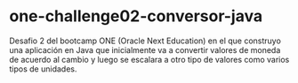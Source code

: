 # one-challenge02-conversor-java
Desafio 2 del bootcamp ONE (Oracle Next Education) en el que construyo una aplicación en Java que inicialmente va a convertir valores de moneda de acuerdo al cambio y luego se escalara a otro tipo de valores como varios tipos de unidades.

